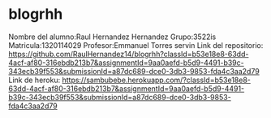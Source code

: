 # blogrhh
Nombre del alumno:Raul Hernandez Hernandez 
Grupo:3522is
Matricula:1320114029
Profesor:Emmanuel Torres servin
Link del repositorio:
https://github.com/RaulHernandez14/blogrhh?classId=b53e18e8-63dd-4acf-af80-316ebdb213b7&assignmentId=9aa0aefd-b5d9-4491-b39c-343ecb39f553&submissionId=a87dc689-dce0-3db3-9853-fda4c3aa2d79
Link de heroku:
https://sambubebe.herokuapp.com/?classId=b53e18e8-63dd-4acf-af80-316ebdb213b7&assignmentId=9aa0aefd-b5d9-4491-b39c-343ecb39f553&submissionId=a87dc689-dce0-3db3-9853-fda4c3aa2d79

